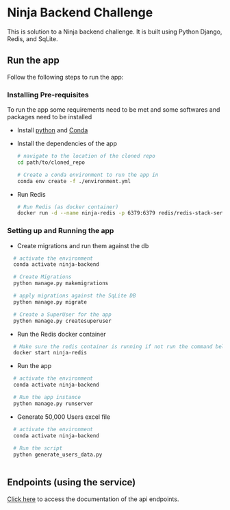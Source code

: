 # Ninja Backend Challenge

This is solution to a Ninja backend challenge. It is built using Python Django, Redis, and SqLite.

## Run the app

Follow the following steps to run the app:

### Installing Pre-requisites

To run the app some requirements need to be met and some softwares and packages need to be installed

- Install [python](https://www.python.org/downloads/) and [Conda](https://conda.io/projects/conda/en/latest/user-guide/install/index.html)

- Install the dependencies of the app

  ```sh
  # navigate to the location of the cloned repo
  cd path/to/cloned_repo

  # Create a conda environment to run the app in
  conda env create -f ./environment.yml

  ```

- Run Redis
  ```sh
  # Run Redis (as docker container)
  docker run -d --name ninja-redis -p 6379:6379 redis/redis-stack-server:latest
  ```

### Setting up and Running the app

- Create migrations and run them against the db

```sh
  # activate the environment
  conda activate ninja-backend

  # Create Migrations
  python manage.py makemigrations

  # apply migrations against the SqLite DB
  python manage.py migrate

  # Create a SuperUser for the app
  python manage.py createsuperuser

```

- Run the Redis docker container

```sh
  # Make sure the redis container is running if not run the command below
  docker start ninja-redis
```

- Run the app

```sh
  # activate the environment
  conda activate ninja-backend

  # Run the app instance
  python manage.py runserver

```

- Generate 50,000 Users excel file
```sh
  # activate the environment
  conda activate ninja-backend
  
  # Run the script
  python generate_users_data.py
  
```


## Endpoints (using the service)

[Click here](https://documenter.getpostman.com/view/6457378/2s8YRiKZK4) to access the documentation of the api endpoints.
